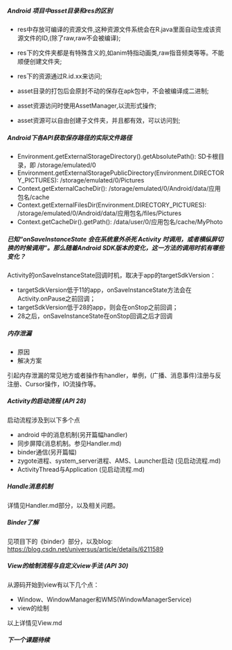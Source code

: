 ##### Android 项目中asset目录和res的区别 
* res中存放可编译的资源文件,这种资源文件系统会在R.java里面自动生成该资源文件的ID,(除了raw,raw不会被编译);
* res下的文件夹都是有特殊含义的,如anim特指动画类,raw指音频类等等。不能顺便创建文件夹;
* res下的资源通过R.id.xx来访问;

* asset目录的打包后会原封不动的保存在apk包中，不会被编译成二进制;
* asset资源访问时使用AssetManager,以流形式操作;
* asset资源可以自由创建子文件夹，并且都有效，可以访问到;

<p>

##### Android下各API获取保存路径的实际文件路径
* Environment.getExternalStorageDirectory().getAbsolutePath():  SD卡根目录，即 /storage/emulated/0
* Environment.getExternalStoragePublicDirectory(Environment.DIRECTORY_PICTURES): /storage/emulated/0/Pictures
* Context.getExternalCacheDir():  /storage/emulated/0/Android/data/应用包名/cache
* Context.getExternalFilesDir(Environment.DIRECTORY_PICTURES): /storage/emulated/0/Android/data/应用包名/files/Pictures
* Context.getCacheDir().getPath():  /data/user/0/应用包名/cache/MyPhoto

<p>

##### 已知“onSaveInstanceState 会在系统意外杀死 Activity 时调用，或者横纵屏切换的时候调用”。那么随着Android SDK版本的变化，这一方法的调用时机有哪些变化？     

Activity的onSaveInstanceState回调时机，取决于app的targetSdkVersion：    
* targetSdkVersion低于11的app，onSaveInstanceState方法会在Activity.onPause之前回调；
* targetSdkVersion低于28的app，则会在onStop之前回调；
* 28之后，onSaveInstanceState在onStop回调之后才回调
<p>

##### 内存泄漏  
* 原因
* 解决方案

引起内存泄漏的常见地方或者操作有handler，单例，(广播、消息事件)注册与反注册、Cursor操作，IO流操作等。

<p>

##### Activity的启动流程 (API 28)
启动流程涉及到以下多个点
* android 中的消息机制(另开篇幅handler)
* 同步屏障(消息机制。参见Handler.md)
* binder通信(另开篇幅)
* zygote进程、system_server进程、AMS、Launcher启动 (见启动流程.md)
* ActivityThread与Application (见启动流程.md)
<p>

##### Handle消息机制
详情见Handler.md部分，以及相关问题。

<p>

##### Binder了解
见<TestLink>项目下的《binder》部分，以及blog: https://blog.csdn.net/universus/article/details/6211589

<p>

##### View的绘制流程与自定义view手法 (API 30)
从源码开始到view有以下几个点：
* Window、WindowManager和WMS(WindowManagerService)
* view的绘制

以上详情见View.md

<p>

##### 下一个课题待续
